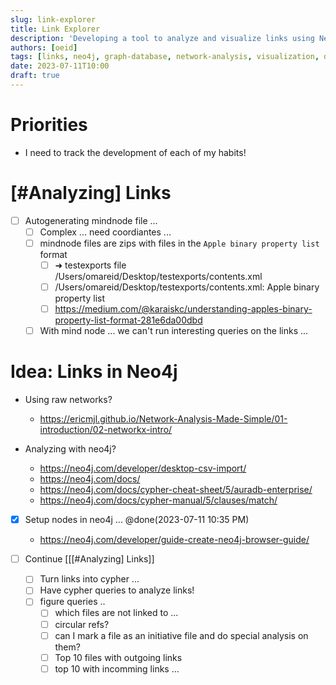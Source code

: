 ```yaml
---
slug: link-explorer
title: Link Explorer
description: 'Developing a tool to analyze and visualize links using Neo4j graph database and network analysis techniques.'
authors: [oeid]
tags: [links, neo4j, graph-database, network-analysis, visualization, development]
date: 2023-07-11T10:00
draft: true
---
```


# Priorities

  - I need to track the development of each of my habits!

  
# [#Analyzing] Links

- [ ] Autogenerating mindnode file ...
	- [ ] Complex ... need coordiantes ...
	- [ ] mindnode files are zips with files in the `Apple binary property list` format
		- [ ] ➜  testexports file /Users/omareid/Desktop/testexports/contents.xml
		- [ ] /Users/omareid/Desktop/testexports/contents.xml: Apple binary property list
		- [ ] https://medium.com/@karaiskc/understanding-apples-binary-property-list-format-281e6da00dbd
	- [ ] With mind node ... we can't run interesting queries on the links ...

# Idea: Links in Neo4j

* Using raw networks?
	* https://ericmjl.github.io/Network-Analysis-Made-Simple/01-introduction/02-networkx-intro/

* Analyzing with neo4j?
	* https://neo4j.com/developer/desktop-csv-import/
	* https://neo4j.com/docs/
	* https://neo4j.com/docs/cypher-cheat-sheet/5/auradb-enterprise/
	* https://neo4j.com/docs/cypher-manual/5/clauses/match/


- [x] Setup nodes in neo4j ... @done(2023-07-11 10:35 PM)
	- https://neo4j.com/developer/guide-create-neo4j-browser-guide/

- [ ] Continue [[[#Analyzing] Links]]
	- [ ] Turn links into cypher ...
	- [ ] Have cypher queries to analyze links!
	- [ ] figure queries ..
		- [ ] which files are not linked to ...
		- [ ] circular refs?
		- [ ] can I mark a file as an initiative file and do special analysis on them?
		- [ ] Top 10 files with outgoing links
		- [ ] top 10 with incomming links ...
